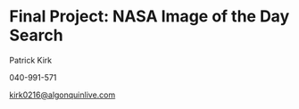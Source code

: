 # Final Project: NASA Image of the Day Search

Patrick Kirk

040-991-571

kirk0216@algonquinlive.com
